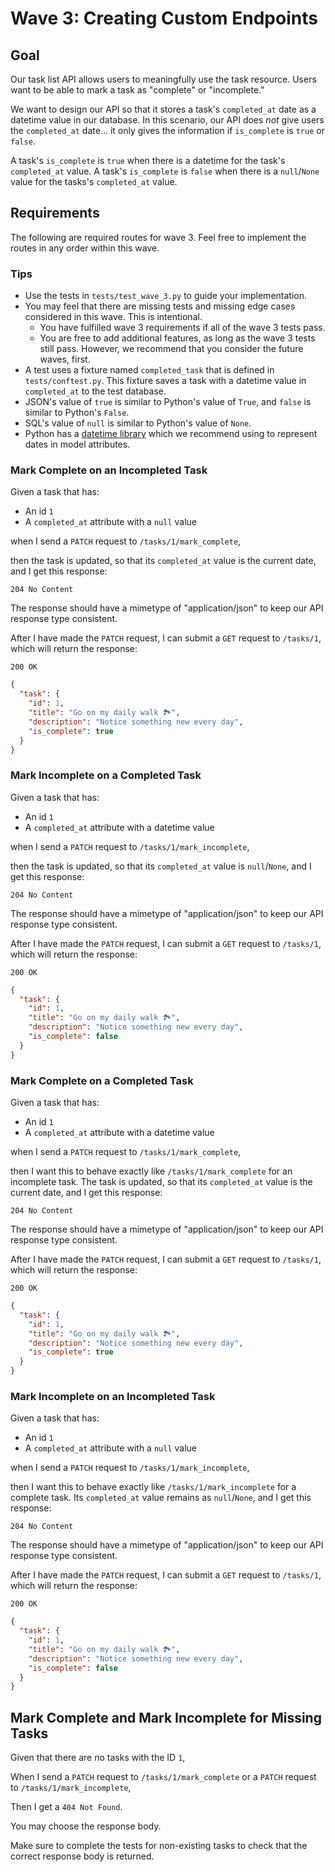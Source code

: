 # Wave 3: Creating Custom Endpoints

## Goal

Our task list API allows users to meaningfully use the task resource. Users want to be able to mark a task as "complete" or "incomplete."

We want to design our API so that it stores a task's `completed_at` date as a datetime value in our database. In this scenario, our API does _not_ give users the `completed_at` date... it only gives the information if `is_complete` is `true` or `false`.

A task's `is_complete` is `true` when there is a datetime for the task's `completed_at` value. A task's `is_complete` is `false` when there is a `null`/`None` value for the tasks's `completed_at` value.

## Requirements

The following are required routes for wave 3. Feel free to implement the routes in any order within this wave.

### Tips

- Use the tests in `tests/test_wave_3.py` to guide your implementation.
- You may feel that there are missing tests and missing edge cases considered in this wave. This is intentional.
  - You have fulfilled wave 3 requirements if all of the wave 3 tests pass.
  - You are free to add additional features, as long as the wave 3 tests still pass. However, we recommend that you consider the future waves, first.
- A test uses a fixture named `completed_task` that is defined in `tests/conftest.py`. This fixture saves a task with a datetime value in `completed_at` to the test database.
- JSON's value of `true` is similar to Python's value of `True`, and `false` is similar to Python's `False`.
- SQL's value of `null` is similar to Python's value of `None`.
- Python has a [datetime library](https://docs.python.org/3/library/datetime.html#module-datetime) which we recommend using to represent dates in model attributes.

### Mark Complete on an Incompleted Task

Given a task that has:

- An id `1`
- A `completed_at` attribute with a `null` value

when I send a `PATCH` request to `/tasks/1/mark_complete`,

then the task is updated, so that its `completed_at` value is the current date, and I get this response:

`204 No Content`

The response should have a mimetype of "application/json" to keep our API response type consistent.

After I have made the `PATCH` request, I can submit a `GET` request to `/tasks/1`, which will return the response:

`200 OK`

```json
{
  "task": {
    "id": 1,
    "title": "Go on my daily walk 🏞",
    "description": "Notice something new every day",
    "is_complete": true
  }
}
```

### Mark Incomplete on a Completed Task

Given a task that has:

- An id `1`
- A `completed_at` attribute with a datetime value

when I send a `PATCH` request to `/tasks/1/mark_incomplete`,

then the task is updated, so that its `completed_at` value is `null`/`None`, and I get this response:

`204 No Content`

The response should have a mimetype of "application/json" to keep our API response type consistent.

After I have made the `PATCH` request, I can submit a `GET` request to `/tasks/1`, which will return the response:

`200 OK`

```json
{
  "task": {
    "id": 1,
    "title": "Go on my daily walk 🏞",
    "description": "Notice something new every day",
    "is_complete": false
  }
}
```

### Mark Complete on a Completed Task

Given a task that has:

- An id `1`
- A `completed_at` attribute with a datetime value

when I send a `PATCH` request to `/tasks/1/mark_complete`,

then I want this to behave exactly like `/tasks/1/mark_complete` for an incomplete task. The task is updated, so that its `completed_at` value is the current date, and I get this response:

`204 No Content`

The response should have a mimetype of "application/json" to keep our API response type consistent.

After I have made the `PATCH` request, I can submit a `GET` request to `/tasks/1`, which will return the response:

`200 OK`

```json
{
  "task": {
    "id": 1,
    "title": "Go on my daily walk 🏞",
    "description": "Notice something new every day",
    "is_complete": true
  }
}
```

### Mark Incomplete on an Incompleted Task

Given a task that has:

- An id `1`
- A `completed_at` attribute with a `null` value

when I send a `PATCH` request to `/tasks/1/mark_incomplete`,

then I want this to behave exactly like `/tasks/1/mark_incomplete` for a complete task. Its `completed_at` value remains as `null`/`None`, and I get this response:

`204 No Content`

The response should have a mimetype of "application/json" to keep our API response type consistent.

After I have made the `PATCH` request, I can submit a `GET` request to `/tasks/1`, which will return the response:

`200 OK`

```json
{
  "task": {
    "id": 1,
    "title": "Go on my daily walk 🏞",
    "description": "Notice something new every day",
    "is_complete": false
  }
}
```

## Mark Complete and Mark Incomplete for Missing Tasks

Given that there are no tasks with the ID `1`,

When I send a `PATCH` request to `/tasks/1/mark_complete` or a `PATCH` request to `/tasks/1/mark_incomplete`,

Then I get a `404 Not Found`.

You may choose the response body.

Make sure to complete the tests for non-existing tasks to check that the correct response body is returned.
